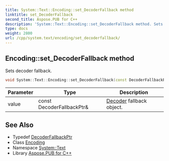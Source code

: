 ```yaml
---
title: System::Text::Encoding::set_DecoderFallback method
linktitle: set_DecoderFallback
second_title: Aspose.PUB for C++
description: 'System::Text::Encoding::set_DecoderFallback method. Sets decoder fallback in C++.'
type: docs
weight: 2800
url: /cpp/system.text/encoding/set_decoderfallback/
---
```

## Encoding::set_DecoderFallback method


Sets decoder fallback.

```cpp
void System::Text::Encoding::set_DecoderFallback(const DecoderFallbackPtr &value)
```


| Parameter | Type | Description |
| --- | --- | --- |
| value | const DecoderFallbackPtr\& | [Decoder](../../decoder/) fallback object. |

## See Also

* Typedef [DecoderFallbackPtr](../../../system/decoderfallbackptr/)
* Class [Encoding](../)
* Namespace [System::Text](../../)
* Library [Aspose.PUB for C++](../../../)
